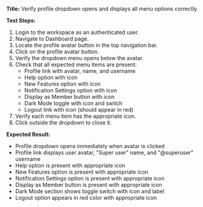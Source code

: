 **Title:** Verify profile dropdown opens and displays all menu options correctly

**Test Steps:**
1. Login to the workspace as an authenticated user.
2. Navigate to Dashboard page.
3. Locate the profile avatar button in the top navigation bar.
4. Click on the profile avatar button.
5. Verify the dropdown menu opens below the avatar.
6. Check that all expected menu items are present:
   - Profile link with avatar, name, and username
   - Help option with icon
   - New Features option with icon
   - Notification Settings option with icon
   - Display as Member button with icon
   - Dark Mode toggle with icon and switch
   - Logout link with icon (should appear in red)
7. Verify each menu item has the appropriate icon.
8. Click outside the dropdown to close it.

**Expected Result:**
* Profile dropdown opens immediately when avatar is clicked
* Profile link displays user avatar, "Super user" name, and "@superuser" username
* Help option is present with appropriate icon
* New Features option is present with appropriate icon
* Notification Settings option is present with appropriate icon
* Display as Member button is present with appropriate icon
* Dark Mode section shows toggle switch with icon and label
* Logout option appears in red color with appropriate icon